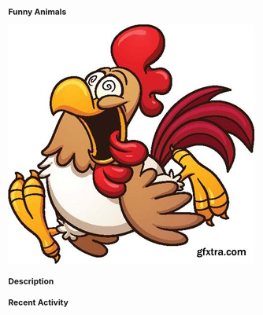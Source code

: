 ### Funny Animals

![Animal logo](/crazy-chicken-gfxtra.jpg "Follow me....")

### Description




### Recent Activity

<!--START_SECTION:activity-->

<!--END_SECTION:activity-->






